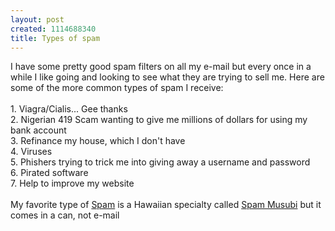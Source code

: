 ```yaml
--- 
layout: post
created: 1114688340
title: Types of spam
---
```

I have some pretty good spam filters on all my e-mail but every once in a while I like going and looking to see what they are trying to sell me.  Here are some of the more common types of spam I receive:<br /><br />1. Viagra/Cialis... Gee thanks<br />2. Nigerian 419 Scam wanting to give me millions of dollars for using my bank account<br />3. Refinance my house, which I don't have<br />4. Viruses<br />5. Phishers trying to trick me into giving away a username and password<br />6. Pirated software<br />7. Help to improve my website<br /><br />My favorite type of <a href="http://www.spam.com">Spam</a> is a Hawaiian specialty called <a href="http://www.hormel.com/kitchen/recipe.asp?id=5088">Spam Musubi</a> but it comes in a can, not e-mail
